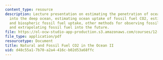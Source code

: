 ```yaml
---
content_type: resource
description: Lecture presentation on estimating the penetration of ocean surface waters
  into the deep ocean, estimating ocean uptake of fossil fuel CO2, estimating ocean
  and biospheric fossil fuel uptake, other methods for observing fossil fuel CO2 uptake,
  and extrapolating fossil fuel into the future.
file: https://ol-ocw-studio-app-production.s3.amazonaws.com/courses/12-842-climate-physics-and-chemistry-fall-2008/d48c55a17b70a2a4416cb02d53a68ffc_part4_lec2.pdf
file_type: application/pdf
resourcetype: Document
title: Natural and Fossil Fuel CO2 in the Ocean II
uid: d48c55a1-7b70-a2a4-416c-b02d53a68ffc
---
```

